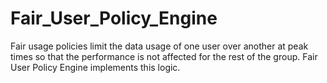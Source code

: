# Fair_User_Policy_Engine
Fair usage policies limit the data usage of one user over another at peak times so that the performance  is not affected for the rest of the group. Fair User Policy Engine implements this logic.
